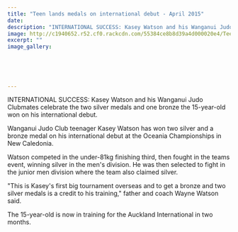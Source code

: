 ```yaml
---
title: "Teen lands medals on international debut - April 2015"
date: 
description: "INTERNATIONAL SUCCESS: Kasey Watson and his Wanganui Judo Clubmates celebrate the two silver medals and one bronze the 15-year-old won on his international debut, Wanganui Chronicle article 22/4/15..."
image: http://c1940652.r52.cf0.rackcdn.com/55384ce8b8d39a4d000020e4/Teen-lands-medals-on-intern-debut,-22.4.15.jpg
excerpt: ""
image_gallery:
    
    
    
    
    
---
```


<p><span>INTERNATIONAL SUCCESS: Kasey Watson and his Wanganui Judo Clubmates celebrate the two silver medals and one bronze the 15-year-old won on his international debut.</span></p>
<p>Wanganui Judo Club teenager Kasey Watson has won two silver and a bronze medal on his international debut at the Oceania Championships in New Caledonia.</p>
<p>Watson competed in the under-81kg finishing third, then fought in the teams event, winning silver in the men's division. He was then selected to fight in the junior men division where the team also claimed silver.</p>
<p>"This is Kasey's first big tournament overseas and to get a bronze and two silver medals is a credit to his training," father and coach Wayne Watson said.</p>
<p>The 15-year-old is now in training for the Auckland International in two months.</p>

